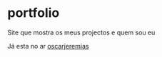 # portfolio

Site que mostra os meus projectos e quem sou eu

Já esta no ar 
[oscarjeremias](https://oscarjeremias.vercel.app/)

